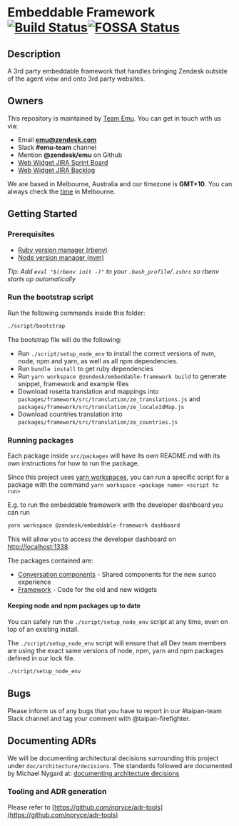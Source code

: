 # Embeddable Framework [![Build Status](https://github.com/zendesk/embeddable_framework/workflows/repo-checks/badge.svg)](https://github.com/zendesk/embeddable_framework/workflows/repo-checks/badge.svg)[![FOSSA Status](https://app.fossa.io/api/projects/custom%2B4071%2Fgit%40github.com%3Azendesk%2Fembeddable_framework.git.svg?type=shield)](https://app.fossa.io/projects/custom%2B4071%2Fgit%40github.com%3Azendesk%2Fembeddable_framework.git?ref=badge_shield)

## Description

A 3rd party embeddable framework that handles bringing Zendesk outside of the agent view and onto 3rd party websites.

## Owners

This repository is maintained by [Team Emu](https://zendesk.atlassian.net/wiki/pages/viewpage.action?pageId=86114732). You can get in touch with us via:

- Email **emu@zendesk.com**
- Slack **#emu-team** channel
- Mention **@zendesk/emu** on Github
- [Web Widget JIRA Sprint Board](https://zendesk.atlassian.net/jira/software/projects/EWW/boards/1270)
- [Web Widget JIRA Backlog](https://zendesk.atlassian.net/jira/software/projects/EWW/boards/1270/backlog)

We are based in Melbourne, Australia and our timezone is **GMT+10**. You can always check the [time](http://time.is/Melbourne) in Melbourne.

## Getting Started

### Prerequisites

- [Ruby version manager (rbenv)](https://github.com/rbenv/rbenv)
- [Node version manager (nvm)](https://github.com/nvm-sh/nvm)

_Tip: Add `eval "$(rbenv init -)"` to your `.bash_profile`/`.zshrc` so rbenv starts up automatically_

### Run the bootstrap script

Run the following commands inside this folder:

```bash
./script/bootstrap
```

The bootstrap file will do the following:

- Run `./script/setup_node_env` to install the correct versions of nvm, node, npm and yarn, as well as all npm dependencies.
- Run `bundle install` to get ruby dependencies
- Run `yarn workspace @zendesk/embeddable-framework build` to generate snippet, framework and example files
- Download rosetta translation and mappings into `packages/framework/src/translation/ze_translations.js` and `packages/framework/src/translation/ze_localeIdMap.js`
- Download countries translation into `packages/framework/src/translation/ze_countries.js`

### Running packages

Each package inside `src/packages` will have its own README.md with its own instructions for how to run the package.

Since this project uses [yarn workspaces](https://classic.yarnpkg.com/en/docs/workspaces/), you can run a specific script for a package with the command `yarn workspace <package name> <script to run>`

E.g. to run the embeddable framework with the developer dashboard you can run

```sh
yarn workspace @zendesk/embeddable-framework dashboard
```

This will allow you to access the developer dashboard on [http://localhost:1338](http://localhost:1338).

The packages contained are:

- [Conversation components](/packages/conversation-components) - Shared components for the new sunco experience
- [Framework](/packages/framework) - Code for the old and new widgets

#### Keeping node and npm packages up to date

You can safely run the `./script/setup_node_env` script at any time, even on top of an existing install.

The `./script/setup_node_env` script will ensure that all Dev team members are using the exact same versions of node, npm, yarn and npm packages defined in our lock file.

```bash
./script/setup_node_env
```

## Bugs

Please inform us of any bugs that you have to report in our #taipan-team Slack channel and tag your comment with @taipan-firefighter.

## Documenting ADRs

We will be documenting architectural decisions surrounding this project under `doc/architecture/decisions`.
The standards followed are documented by Michael Nygard at:
[documenting architecture decisions](http://thinkrelevance.com/blog/2011/11/15/documenting-architecture-decisions)

### Tooling and ADR generation

Please refer to [https://github.com/npryce/adr-tools](https://github.com/npryce/adr-tools)
